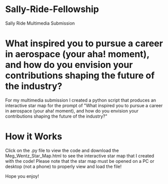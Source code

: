 # Sally-Ride-Fellowship
Sally Ride Multimedia Submission

# What inspired you to pursue a career in aerospace (your aha! moment), and how do you envision your contributions shaping the future of the industry?
For my multimedia submission I created a python script that produces an interactive star map for the prompt of "What inspired you to pursue a career in aerospace (your aha! moment), and how do you envision your contributions shaping the future of the industry?"

# How it Works
Click on the .py file to view the code and download the Meg_Wentz_Star_Map.html to see the interactive star map that I created with the code! Please note that the star map must be opened on a PC or desktop (not a phone) to properly view and load the file! 

Hope you enjoy!
